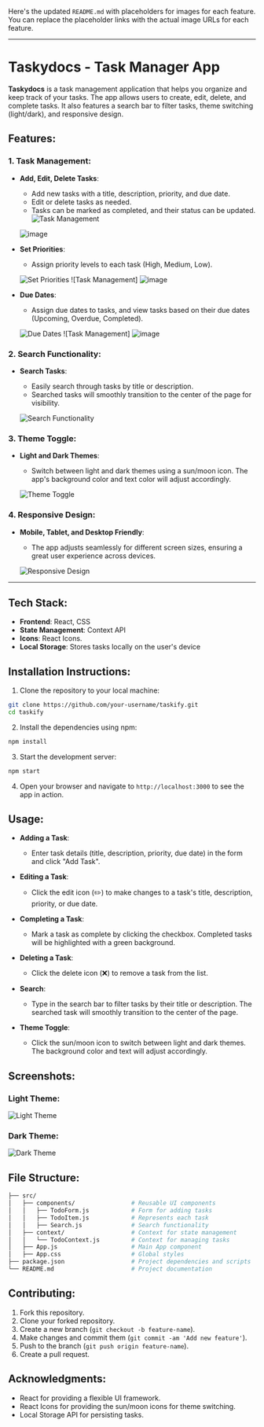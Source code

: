 Here's the updated `README.md` with placeholders for images for each feature. You can replace the placeholder links with the actual image URLs for each feature.

---

# **Taskydocs - Task Manager App**

**Taskydocs** is a task management application that helps you organize and keep track of your tasks. The app allows users to create, edit, delete, and complete tasks. It also features a search bar to filter tasks, theme switching (light/dark), and responsive design.

## **Features:**

### 1. **Task Management**:
- **Add, Edit, Delete Tasks**: 
  - Add new tasks with a title, description, priority, and due date.
  - Edit or delete tasks as needed.
  - Tasks can be marked as completed, and their status can be updated.
     ![Task Management](https://github.com/user-attachments/assets/922bf04f-7a14-4877-9de8-ac319a2fe4be)
  
  ![image](https://github.com/user-attachments/assets/587fade5-edbd-4dc9-90d4-32abcfb0e70d)


  

  <!-- Add your image link here -->

- **Set Priorities**: 
  - Assign priority levels to each task (High, Medium, Low).
  
  ![Set Priorities](link-to-priority-image.png)  <!-- Add your image link here -->
   ![Task Management] ![image](https://github.com/user-attachments/assets/9f1a492a-ffa2-4833-9af7-77e12169ae5d)

- **Due Dates**: 
  - Assign due dates to tasks, and view tasks based on their due dates (Upcoming, Overdue, Completed).
  
  ![Due Dates](link-to-due-date-image.png)  <!-- Add your image link here -->
   ![Task Management] ![image](https://github.com/user-attachments/assets/9f1a492a-ffa2-4833-9af7-77e12169ae5d)

### 2. **Search Functionality**:
- **Search Tasks**: 
  - Easily search through tasks by title or description.
  - Searched tasks will smoothly transition to the center of the page for visibility.
  
  ![Search Functionality](link-to-search-feature-image.png)  <!-- Add your image link here -->

### 3. **Theme Toggle**:
- **Light and Dark Themes**: 
  - Switch between light and dark themes using a sun/moon icon. The app's background color and text color will adjust accordingly.
  
  ![Theme Toggle](link-to-theme-toggle-image.png)  <!-- Add your image link here -->

### 4. **Responsive Design**:
- **Mobile, Tablet, and Desktop Friendly**: 
  - The app adjusts seamlessly for different screen sizes, ensuring a great user experience across devices.
  
  ![Responsive Design](link-to-responsive-design-image.png)  <!-- Add your image link here -->

---

## **Tech Stack:**
- **Frontend**: React, CSS
- **State Management**: Context API
- **Icons**: React Icons.
- **Local Storage**: Stores tasks locally on the user's device

## **Installation Instructions:**

1. Clone the repository to your local machine:

```bash
git clone https://github.com/your-username/taskify.git
cd taskify
```

2. Install the dependencies using npm:

```bash
npm install
```

3. Start the development server:

```bash
npm start
```

4. Open your browser and navigate to `http://localhost:3000` to see the app in action.

## **Usage:**

- **Adding a Task**: 
  - Enter task details (title, description, priority, due date) in the form and click "Add Task".
  
- **Editing a Task**: 
  - Click the edit icon (✏️) to make changes to a task's title, description, priority, or due date.
  
- **Completing a Task**: 
  - Mark a task as complete by clicking the checkbox. Completed tasks will be highlighted with a green background.
  
- **Deleting a Task**: 
  - Click the delete icon (❌) to remove a task from the list.

- **Search**: 
  - Type in the search bar to filter tasks by their title or description. The searched task will smoothly transition to the center of the page.
  
- **Theme Toggle**: 
  - Click the sun/moon icon to switch between light and dark themes. The background color and text will adjust accordingly.

## **Screenshots:**

### Light Theme:
![Light Theme](link-to-screenshot-light-theme.png)

### Dark Theme:
![Dark Theme](link-to-screenshot-dark-theme.png)

## **File Structure:**

```bash
├── src/
│   ├── components/                # Reusable UI components
│   │   ├── TodoForm.js            # Form for adding tasks
│   │   ├── TodoItem.js            # Represents each task
│   │   ├── Search.js              # Search functionality
│   ├── context/                   # Context for state management
│   │   └── TodoContext.js         # Context for managing tasks
│   ├── App.js                     # Main App component
│   ├── App.css                    # Global styles
├── package.json                   # Project dependencies and scripts
└── README.md                      # Project documentation
```

## **Contributing:**

1. Fork this repository.
2. Clone your forked repository.
3. Create a new branch (`git checkout -b feature-name`).
4. Make changes and commit them (`git commit -am 'Add new feature'`).
5. Push to the branch (`git push origin feature-name`).
6. Create a pull request.


## **Acknowledgments:**

- React for providing a flexible UI framework.
- React Icons for providing the sun/moon icons for theme switching.
- Local Storage API for persisting tasks.

